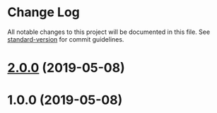 # Change Log

All notable changes to this project will be documented in this file. See [standard-version](https://github.com/conventional-changelog/standard-version) for commit guidelines.

# [2.0.0](https://github.com/zulfikaradnan/node-engine/compare/v1.0.0...v2.0.0) (2019-05-08)



# 1.0.0 (2019-05-08)
